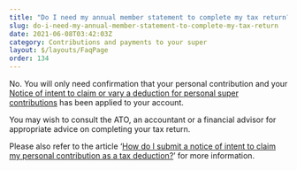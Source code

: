 ```yaml
---
title: "Do I need my annual member statement to complete my tax return?"
slug: do-i-need-my-annual-member-statement-to-complete-my-tax-return
date: 2021-06-08T03:42:03Z
category: Contributions and payments to your super
layout: $/layouts/FaqPage
order: 134
---
```


No. You will only need confirmation that your personal contribution and your [Notice of intent to claim or vary a deduction for personal super contributions](https://www.ato.gov.au/uploadedFiles/Content/SPR/downloads/n71121-11-2014_js33406_w.pdf) has been applied to your account.

You may wish to consult the ATO, an accountant or a financial advisor for appropriate advice on completing your tax return. 

Please also refer to the article ‘[How do I submit a notice of intent to claim my personal contribution as a tax deduction?](https://futuresuper.groovehq.com/help/how-do-i-submit-a-notice-of-intent-to-claim-my-personal-contribution-as-a-tax-deduction)’ for more information.
